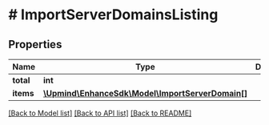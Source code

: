 # # ImportServerDomainsListing

## Properties

Name | Type | Description | Notes
------------ | ------------- | ------------- | -------------
**total** | **int** |  |
**items** | [**\Upmind\EnhanceSdk\Model\ImportServerDomain[]**](ImportServerDomain.md) |  |

[[Back to Model list]](../../README.md#models) [[Back to API list]](../../README.md#endpoints) [[Back to README]](../../README.md)
